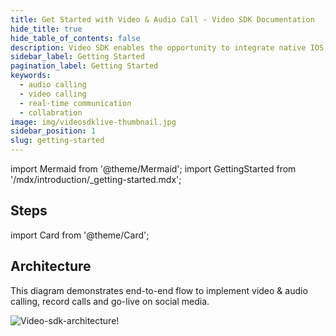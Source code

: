 ```yaml
---
title: Get Started with Video & Audio Call - Video SDK Documentation
hide_title: true
hide_table_of_contents: false
description: Video SDK enables the opportunity to integrate native IOS, Android & Web SDKs to add live video & audio conferencing to your applications.
sidebar_label: Getting Started
pagination_label: Getting Started
keywords:
  - audio calling
  - video calling
  - real-time communication
  - collabration
image: img/videosdklive-thumbnail.jpg
sidebar_position: 1
slug: getting-started
---
```


import Mermaid from '@theme/Mermaid';
import GettingStarted from '/mdx/introduction/\_getting-started.mdx';

<GettingStarted title="Get Started with React Native" />

## Steps

import Card from '@theme/Card';

<div class="container guide-steps-block">
  <div class="row ">
    <div class="col col--6">
      <Card heading="1. Get your API key and Secret" link="/react-native/guide/video-and-audio-calling-api-sdk/signup-and-create-api" description="Generate your API key and Secret from Video SDK." />
    </div>
     <div class="col col--6">
      <Card heading="2. Client Setup for React Native" link="/react-native/guide/video-and-audio-calling-api-sdk/react-native-android-sdk" description="Easy to integrate SDK with cross-channel support." />
    </div>
  </div>
  <div class="row ">
   <div class="col col--6" >
      <Card heading="3. Authentication and Tokens" link="/react-native/guide/video-and-audio-calling-api-sdk/server-setup" description="Setup secured server authentication and authorization."  />
    </div>
    <div class="col col--6">
      <Card heading="4. Start a Voice / Video Call" link="/react-native/guide/video-and-audio-calling-api-sdk/quick-start" description="Get started with step by step guide of integrating Video SDK." />
    </div>
  </div>
  <div class="row ">
    <div class="col col--6">
      <Card heading="5. Basic Features" link="/react-native/guide/video-and-audio-calling-api-sdk/features/start-join-meeting" description="Explore basic features such as join, leave and customise." />
    </div>
   <div class="col col--6" >
      <Card heading="6. Advanced Features" link="/react-native/guide/video-and-audio-calling-api-sdk/features/recording-meeting" description="Explore advanced features such as screen sharing, recording and live streaming."  />
    </div>
  </div>
  <div class="row ">
    <div class="col col--6">
      <Card heading="7. Extras" link="/react-native/guide/video-and-audio-calling-api-sdk/extras/react-native-ios-screen-share" description="Share screen in native iOS" />
    </div>
  </div>
</div>

## Architecture

This diagram demonstrates end-to-end flow to implement video & audio calling, record calls and go-live on social media.

![Video-sdk-architecture!](/img/video-sdk-archietecture.svg)
